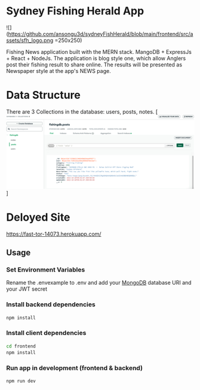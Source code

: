 # Sydney Fishing Herald App

![](https://github.com/ansongu3d/sydneyFishHerald/blob/main/frontend/src/assets/sfh_logo.png =250x250)

Fishing News application built with the MERN stack.  MangoDB + ExpressJs + React + NodeJs.
The application is blog style one, which allow Anglers post their fishing result to share online.
The results will be presented as Newspaper style at the app's NEWS page.

# Data Structure
There are 3 Collections in the database: users, posts, notes.
[![data structure](https://github.com/ansongu3d/sydneyFishHerald/blob/main/frontend/src/assets/data%20structure.png)]

# Deloyed Site
https://fast-tor-14073.herokuapp.com/

## Usage
 
### Set Environment Variables

Rename the .envexample to .env and add your [MongoDB](https://www.mongodb.com/) database URI and your JWT secret

### Install backend dependencies

```bash
npm install
```

### Install client dependencies

```bash
cd frontend
npm install
```

### Run app in development (frontend & backend)

```bash
npm run dev
```
